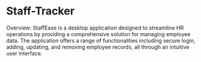 # Staff-Tracker
Overview: StaffEase is a desktop application designed to streamline HR operations by providing a comprehensive solution for managing employee data. The application offers a range of functionalities including secure login, adding, updating, and removing employee records, all through an intuitive user interface. 
